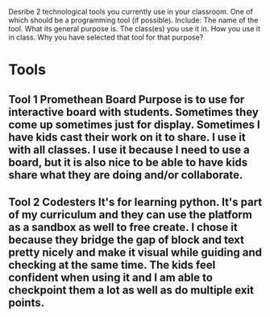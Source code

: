 Desribe 2 technological tools you currently use in your classroom. One of which should be a programming tool (if possible). Include:
The name of the tool.
What its general purpose is.
The class(es) you use it in.
How you use it in class.
Why you have selected that tool for that purpose?

<H1>Tools
  <h2>Tool 1
    Promethean Board
    Purpose is to use for interactive board with students. Sometimes they come up sometimes just for display. Sometimes I have kids cast their work on it to share. I use it with all classes. I use it because I need to use a board, but it is also nice to be able to have kids share what they are doing and/or collaborate. 
    
  <h2> Tool 2
    Codesters
    It's for learning python. It's part of my curriculum and they can use the platform as a sandbox as well to free create. I chose it because they bridge the gap of block and text pretty nicely and make it visual while guiding and checking at the same time. The kids feel confident when using it and I am able to checkpoint them a lot as well as do multiple exit points. 
